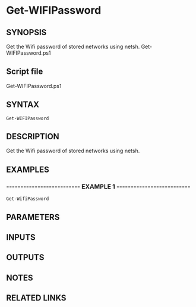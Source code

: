 # Get-WIFIPassword

## SYNOPSIS
Get the Wifi password of stored networks using netsh.
Get-WIFIPassword.ps1

## Script file
Get-WIFIPassword.ps1

## SYNTAX

```
Get-WIFIPassword
```

## DESCRIPTION
Get the Wifi password of stored networks using netsh.

## EXAMPLES

### -------------------------- EXAMPLE 1 --------------------------
```
Get-WifiPassword
```

## PARAMETERS

## INPUTS

## OUTPUTS

## NOTES

## RELATED LINKS

